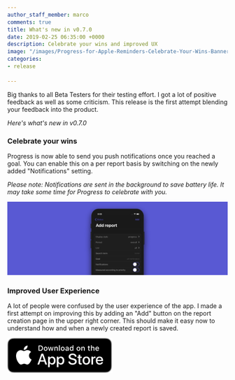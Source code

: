 ```yaml
---
author_staff_member: marco
comments: true
title: What's new in v0.7.0
date: 2019-02-25 06:35:00 +0000
description: Celebrate your wins and improved UX
image: "/images/Progress-for-Apple-Reminders-Celebrate-Your-Wins-Banner.gif"
categories:
- release

---
```

Big thanks to all Beta Testers for their testing effort. I got a lot of positive feedback as well as some criticism. This release is the first attempt blending your feedback into the  product.

_Here's what's new in v0.7.0_

### Celebrate your wins

Progress is now able to send you push notifications once you reached a goal. You can enable this on a per report basis by switching on the newly added "Notifications" setting.

_Please note: Notifications are sent in the background to save battery life. It may take some time for Progress to celebrate with you._

![](/images/Progress-for-Apple-Reminders-Whats-New-v0.7.0.jpg)

### Improved User Experience

A lot of people were confused by the user experience of the app. I made a first attempt on improving this by adding an "Add" button on the report creation page in the upper right corner. This should make it easy now to understand how and when a newly created report is saved.

<p>
  <a href="https://appstore.com/progress-for-apple-reminders" target="_blank" class="appstore">
    <img src="/images/App_Store_Badge.svg" alt="Download on the App Store" />
  </a>
</p>